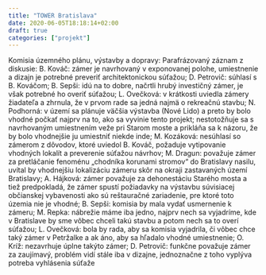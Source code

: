 ```yaml
---
title: "TOWER Bratislava"
date: 2020-06-05T18:18:14+02:00
draft: true
categories: ["projekt"]
---
```

Komisia územného plánu, výstavby a dopravy:
Parafrázovaný záznam z diskusie: B. Kováč: zámer je navrhovaný v exponovanej polohe, umiestnenie a dizajn je potrebné preveriť architektonickou súťažou; D. Petrovič: súhlasí s B. Kováčom; B. Sepši: idú na to dobre, načrtli hrubý investičný zámer, je však potrebné ho overiť súťažou; L. Ovečková: v krátkosti uviedla zámery žiadateľa a zhrnula, že v prvom rade sa jedná najmä o rekreačnú stavbu; N. Podhorná: v území sa plánuje väčšia výstavba (Nové Lido) a preto by bolo vhodné počkať najprv na to, ako sa vyvinie tento projekt; nestotožňuje sa s navrhovaným umiestnením veže pri Starom moste a prikláňa sa k názoru, že by bolo vhodnejšie ju umiestniť niekde inde; M. Kozáková: nesúhlasí so zámerom z dôvodov, ktoré uviedol B. Kováč, požaduje vytipovanie vhodných lokalít a preverenie súťažou návrhov; M. Dragun: považuje zámer za pretláčanie fenoménu „chodníka korunami stromov“ do Bratislavy nasilu, uvítal by vhodnejšiu lokalizáciu zámeru skôr na okraji zastavaných území Bratislavy; A. Hájková: zámer považuje za dehonestáciu Starého mosta a tiež predpokladá, že zámer spustí požiadavky na výstavbu súvisiacej občianskej vybavenosti ako sú reštauračné zariadenie, pre ktoré toto územia nie je vhodné; B. Sepši: komisia by mala vydať usmernenie k zámeru; M. Repka: nábrežie máme iba jedno, najprv nech sa vyjadríme, kde v Bratislave by sme vôbec chceli takú stavbu a potom nech sa to overí súťažou; L. Ovečková: bola by rada, aby sa komisia vyjadrila, či vôbec chce taký zámer v Petržalke a ak áno, aby sa hľadalo vhodné umiestnenie; O. Kríž: nezavrhuje úplne takýto zámer; D. Petrovič: funkčne považuje zámer za zaujímavý, problém vidí stále iba v dizajne, jednoznačne z toho vyplýva potreba vyhlásenia súťaže

